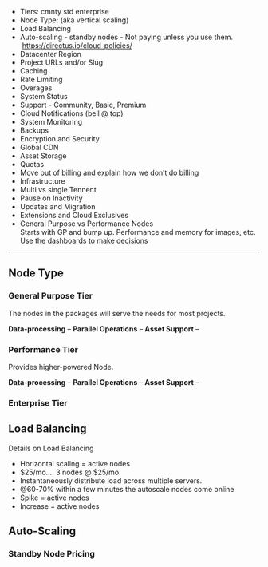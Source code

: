 - Tiers: cmnty std enterprise
- Node Type: (aka vertical scaling)
- Load Balancing
- Auto-scaling - standby nodes - Not paying unless you use them.  https://directus.io/cloud-policies/
- Datacenter Region
- Project URLs and/or Slug
- Caching
- Rate Limiting
- Overages
- System Status
- Support - Community, Basic, Premium
- Cloud Notifications (bell @ top)
- System Monitoring
- Backups
- Encryption and Security
- Global CDN
- Asset Storage
- Quotas
- Move out of billing and explain how we don’t do billing
- Infrastructure
- Multi vs single Tennent
- Pause on Inactivity
- Updates and Migration
- Extensions and Cloud Exclusives
- General Purpose vs Performance Nodes\
  Starts with GP and bump up. Performance and memory for images, etc. Use the dashboards to make decisions

---

## Node Type

### General Purpose Tier

The nodes in the packages will serve the needs for most projects.

**Data-processing** – **Parallel Operations** – **Asset Support** –

### Performance Tier

Provides higher-powered Node.

**Data-processing** – **Parallel Operations** – **Asset Support** –

### Enterprise Tier

## Load Balancing

Details on Load Balancing

- Horizontal scaling = active nodes
- $25/mo…. 3 nodes @ $25/mo.
- Instantaneously distribute load across multiple servers.
- @60-70% within a few minutes the autoscale nodes come online
- Spike = active nodes
- Increase = active nodes

## Auto-Scaling

### Standby Node Pricing
